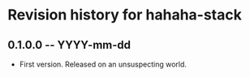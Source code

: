 # Revision history for hahaha-stack

## 0.1.0.0 -- YYYY-mm-dd

* First version. Released on an unsuspecting world.
